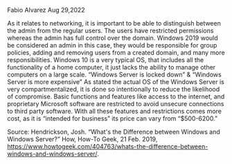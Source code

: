 Fabio Alvarez										Aug 29,2022

As it relates to networking, it is important to be able to distinguish between the admin from the regular users. 
The users have restricted permissions whereas the admin has full control over the domain. 
Windows 2019 would be considered an admin in this case, they would be responsible for group policies, adding and removing users from a created domain, and many  more responsibilities. Windows 10 is a very typical OS, that includes all the functionality of a home computer, it just lacks the ability to manage other computers on a large scale. 
“Windows Server is locked down” & “Windows Server is more expensive”
As stated the actual OS of the Windows Server is very compartmentalized, it is done so intentionally to reduce the likelihood of compromise. Basic functions and features like access to the internet, and proprietary Microsoft software are restricted to avoid unsecure connections to third party software.
	With all these features and restrictions comes more cost, as it is “intended for business” its price can vary from “$500-6200.”




Source:
Hendrickson, Josh. “What's the Difference between Windows and Windows Server?” How, How-To Geek, 21 Feb. 2019, https://www.howtogeek.com/404763/whats-the-difference-between-windows-and-windows-server/. 
